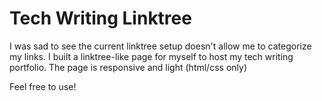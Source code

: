 # Tech Writing Linktree

I was sad to see the current linktree setup doesn't allow me to categorize my links. I built a linktree-like page for myself to host my tech writing portfolio. The page is responsive and light (html/css only)

Feel free to use!